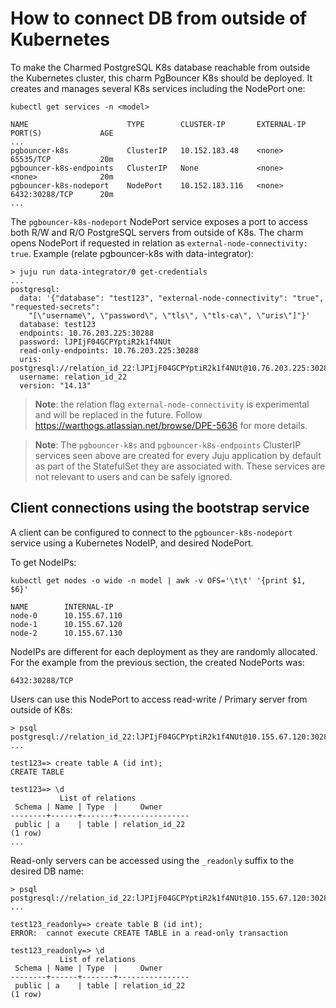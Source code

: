 # How to connect DB from outside of Kubernetes

To make the Charmed PostgreSQL K8s database reachable from outside the Kubernetes cluster, this charm PgBouncer K8s should be deployed. It creates and manages several K8s services including the NodePort one:

```shell
kubectl get services -n <model>
```

```
NAME                      TYPE        CLUSTER-IP       EXTERNAL-IP   PORT(S)             AGE
...
pgbouncer-k8s             ClusterIP   10.152.183.48    <none>        65535/TCP           20m
pgbouncer-k8s-endpoints   ClusterIP   None             <none>        <none>              20m
pgbouncer-k8s-nodeport    NodePort    10.152.183.116   <none>        6432:30288/TCP      20m
...
```

The `pgbouncer-k8s-nodeport` NodePort service exposes a port to access both R/W and R/O PostgreSQL servers from outside of K8s. The charm opens NodePort if requested in relation as `external-node-connectivity: true`. Example (relate pgbouncer-k8s with data-integrator):
```shell
> juju run data-integrator/0 get-credentials
...
postgresql:
  data: '{"database": "test123", "external-node-connectivity": "true", "requested-secrets":
    "[\"username\", \"password\", \"tls\", \"tls-ca\", \"uris\"]"}'
  database: test123
  endpoints: 10.76.203.225:30288
  password: lJPIjF04GCPYptiR2k1f4NUt
  read-only-endpoints: 10.76.203.225:30288
  uris: postgresql://relation_id_22:lJPIjF04GCPYptiR2k1f4NUt@10.76.203.225:30288/test123
  username: relation_id_22
  version: "14.13"
```
> **Note**: the relation flag `external-node-connectivity` is experimental and will be replaced in the future. Follow https://warthogs.atlassian.net/browse/DPE-5636 for more details. 

> **Note**: The `pgbouncer-k8s` and `pgbouncer-k8s-endpoints` ClusterIP services seen above are created for every Juju application by default as part of the StatefulSet they are associated with. These services are not relevant to users and can be safely ignored.

## Client connections using the bootstrap service

A client can be configured to connect to the `pgbouncer-k8s-nodeport` service using a Kubernetes NodeIP, and desired NodePort.

To get NodeIPs:

```shell
kubectl get nodes -o wide -n model | awk -v OFS='\t\t' '{print $1, $6}'
```

```
NAME        INTERNAL-IP
node-0      10.155.67.110
node-1      10.155.67.120
node-2      10.155.67.130
```

NodeIPs are different for each deployment as they are randomly allocated.
For the example from the previous section, the created NodePorts was:

```shell
6432:30288/TCP
```

Users can use this NodePort to access read-write / Primary server from outside of K8s:
```shell
> psql postgresql://relation_id_22:lJPIjF04GCPYptiR2k1f4NUt@10.155.67.120:30288/test123
...

test123=> create table A (id int);
CREATE TABLE

test123=> \d
           List of relations
 Schema | Name | Type  |     Owner
--------+------+-------+----------------
 public | a    | table | relation_id_22
(1 row)
...
```
Read-only servers can be accessed using the `_readonly` suffix to the desired DB name:
```shell
> psql postgresql://relation_id_22:lJPIjF04GCPYptiR2k1f4NUt@10.155.67.120:30288/test123_readonly
...

test123_readonly=> create table B (id int);
ERROR:  cannot execute CREATE TABLE in a read-only transaction

test123_readonly=> \d
           List of relations
 Schema | Name | Type  |     Owner
--------+------+-------+----------------
 public | a    | table | relation_id_22
(1 row)
```